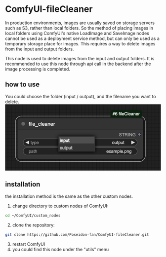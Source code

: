 # ComfyUI-fileCleaner

In production environments, images are usually saved on storage servers such as S3, rather than local folders. So the method of placing images in local folders using ComfyUI's native LoadImage and SaveImage nodes cannot be used as a deployment service method, but can only be used as a temporary storage place for images. This requires a way to delete images from the input and output folders.

This node is used to delete images from the input and output folders. It is recommended to use this node through api call in the backend after the image processing is completed.

## how to use

You could choose the folder (input / output), and the filename you want to delete.
![](./images/1.png)

## installation

the installation method is the same as the other custom nodes.

1. change directory to custom nodes of ComfyUI:
```bash
cd ~/ComfyUI/custom_nodes
```
2. clone the repository:
```bash
git clone https://github.com/Poseidon-fan/ComfyUI-fileCleaner.git
```
3. restart ComfyUI
4. you could find this node under the "utils" menu
